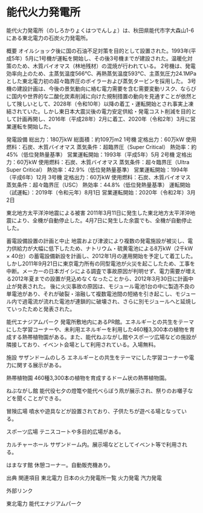 # 能代火力発電所

能代火力発電所（のしろかりょくはつでんしょ）は、秋田県能代市字大森山1-6にある東北電力の石炭火力発電所。

概要
オイルショック後に国の石油不足対策を目的として設置された。1993年(平成5年）5月に1号機が運転を開始し、その後3号機までが建設された。温暖化対策のため、木質バイオマス（林地残材）の混焼が行われている。
2号機は、発電効率向上のため、主蒸気温度566℃、再熱蒸気温度593℃、主蒸気圧力24.1MPaとした東北電力初の超々臨界圧のボイラーおよび蒸気タービンを採用した。
3号機の建設計画は、今後の景気動向に絡む電力需要を含む需要変動リスク、ならびに国内や世界的な二酸化炭素削減に向けた規制措置の動向を見通すことが依然として険しいとして、2028年（令和10年）以降の着工・運転開始とされ事実上凍結されていた。しかし東日本大震災後の電力安定供給・発電コスト削減を目的として計画再開し、2016年（平成28年）2月に着工、2020年（令和2年）3月に営業運転を開始した。

発電設備
総出力：180万kW
総面積：約109万m2
1号機
定格出力：60万kW
使用燃料：石炭、木質バイオマス
蒸気条件：超臨界圧（Super Critical）
熱効率：約45%（低位発熱量基準）
営業運転開始：1993年（平成5年）5月
2号機
定格出力：60万kW
使用燃料：石炭、木質バイオマス
蒸気条件：超々臨界圧（Ultra Super Critical）
熱効率：42.9%（低位発熱量基準）
営業運転開始：1994年（平成6年）12月
3号機
定格出力：60万kW
使用燃料：石炭、木質バイオマス
蒸気条件：超々臨界圧（USC）
熱効率：44.8%（低位発熱量基準）
運転開始（試運転）：2019年（令和元年）8月1日
営業運転開始：2020年（令和2年）3月2日

東北地方太平洋沖地震による被害
2011年3月11日に発生した東北地方太平洋沖地震により、全機が自動停止した。4月7日に発生した余震でも、全機が自動停止した。

蓄電設備設置の計画と中止
地震および津波により複数の発電施設が被災し、電力供給力が大幅に低下したため、ナトリウム・硫黄電池による8万kW（2千kW × 40台）の蓄電設備新設を計画し、2012年1月の運用開始を予定して着工した。
しかし2011年9月21日に東京電力所有の同型電池が火災を起こしたため、工事を中断。メーカーの日本ガイシによる調査で事故原因が判明せず、電力需要が増える2012年夏までの設置が見込めなくなったことから、2012年3月30日に計画中止が発表された。
後に火災事故の原因は、モジュール電池1台の中に製造不良の単電池があり、それが破裂・溶融して複数電池間の短絡を引き起こし、モジュール内で過電流が流れた電池が連鎖的に破壊され、さらに別モジュールへと延焼していったためと発表された。

能代エナジアムパーク
発電所敷地内にあるPR館。エネルギーとの共生をテーマにした学習コーナーや、未利用エネルギーを利用した460種3,300本の植物を育成する熱帯植物園がある。また、能代ねぶながし館やスポーツ広場などの施設が隣接しており、イベント会場として利用されている。入場無料。

施設
サザンドームのしろ
エネルギーとの共生をテーマにした学習コーナーや電力に関する展示がある。

熱帯植物園
460種3,300本の植物を育成するドーム状の熱帯植物園。

ねぶながし館
能代役七夕の燈篭や能代べらぼう凧が展示され、祭りのお囃子などを聞くことができる。

冒険広場
噴水や遊具などが設置されており、子供たちが遊べる場となっている。

スポーツ広場
テニスコートや多目的広場がある。

カルチャーホール
サザンドーム内。展示場などとしてイベント等で利用される。

はまなす館
休憩コーナー。自動販売機あり。

出典
関連項目
東北電力
日本の火力発電所一覧
火力発電
汽力発電

外部リンク

東北電力
能代エナジアムパーク